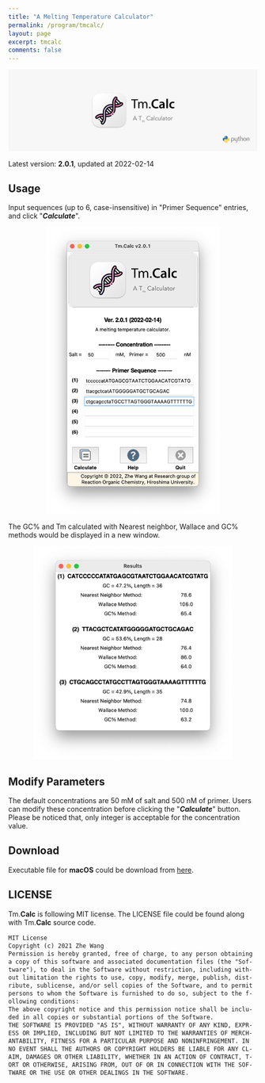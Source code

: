 ```yaml
---
title: "A Melting Temperature Calculator"
permalink: /program/tmcalc/
layout: page
excerpt: tmcalc
comments: false
---
```


<p align = "center">
<img alt="tmcalc_wide" class="icon" src="/assets/program/TmCalc_wide.png">
</p>

Latest version: **2.0.1**, updated at 2022-02-14

## Usage

Input sequences (up to 6, case-insensitive) in "Primer Sequence" entries, and click "***Calculate***".

<p align="center">
<img alt="tmcalc_win" src="/assets/tmcalc/fig_1.png" style="width:350px;">
</p>

The GC% and Tm calculated with Nearest neighbor, Wallace and GC% methods would be displayed in a new window.

<p align="center">
<img alt="tmcalc_win2" src="/assets/tmcalc/fig_2.png" style="width:400px;">
</p>

## Modify Parameters

The default concentrations are 50 mM of salt and 500 nM of primer. 
Users can modify these concentration before clicking the "***Calculate***" button. Please be noticed that, only integer is acceptable for the concentration value.

## Download

Executable file for **macOS** could be download from [here](https://drive.google.com/file/d/14MBRUfdAMYCcZtkc0fBSxzseqQtLCHv9/view?usp=sharing).

## LICENSE
Tm.**Calc** is following MIT license. The LICENSE file could be found along with Tm.**Calc** source code.

```
MIT License
Copyright (c) 2021 Zhe Wang
Permission is hereby granted, free of charge, to any person obtaining 
a copy of this software and associated documentation files (the "Sof-
tware"), to deal in the Software without restriction, including with-
out limitation the rights to use, copy, modify, merge, publish, dist-
ribute, sublicense, and/or sell copies of the Software, and to permit
persons to whom the Software is furnished to do so, subject to the f-
ollowing conditions:
The above copyright notice and this permission notice shall be inclu-
ded in all copies or substantial portions of the Software.
THE SOFTWARE IS PROVIDED "AS IS", WITHOUT WARRANTY OF ANY KIND, EXPR-
ESS OR IMPLIED, INCLUDING BUT NOT LIMITED TO THE WARRANTIES OF MERCH-
ANTABILITY, FITNESS FOR A PARTICULAR PURPOSE AND NONINFRINGEMENT. IN
NO EVENT SHALL THE AUTHORS OR COPYRIGHT HOLDERS BE LIABLE FOR ANY CL-
AIM, DAMAGES OR OTHER LIABILITY, WHETHER IN AN ACTION OF CONTRACT, T-
ORT OR OTHERWISE, ARISING FROM, OUT OF OR IN CONNECTION WITH THE SOF-
TWARE OR THE USE OR OTHER DEALINGS IN THE SOFTWARE.
```
